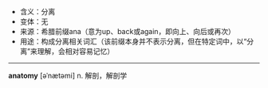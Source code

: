 - <span class="definition">含义：分离</span>
- <span class="definition">变体：无</span>
- <span class="definition">来源：希腊前缀ana（意为up、back或again，即向上、向后或再次）</span>
- <span class="definition">用途：构成分离相关词汇（该前缀本身并不表示分离，但在特定词中，以“分离”来理解，会相对容易记忆）</span>

---

<span class="vocabulary">**anatomy**</span> [əˈnætəmi] n. 解剖，解剖学

